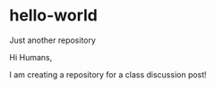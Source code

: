 # hello-world
Just another repository

Hi Humans,

I am creating a repository for a class discussion post!
